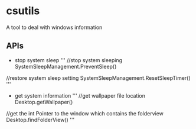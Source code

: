 # csutils
A tool to deal with windows information

## APIs

* stop system sleep
'''
//stop system sleeping
SystemSleepManagement.PreventSleep()

//restore system sleep setting
SystemSleepManagement.ResetSleepTimer()
'''

* get system information
'''
//get wallpaper file location
Desktop.getWallpaper()

//get the int Pointer to the window which contains the folderview
Desktop.findFolderView()
'''
